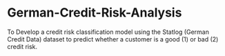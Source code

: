 # German-Credit-Risk-Analysis
To Develop a credit risk classification model using the Statlog (German Credit Data) dataset to predict whether a customer is a good (1) or bad (2) credit risk.
